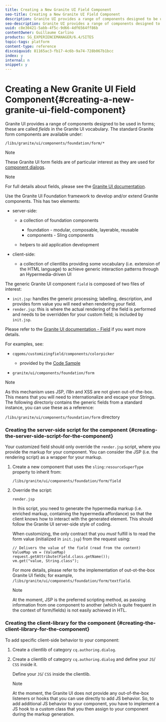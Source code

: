 ```yaml
---
title: Creating a New Granite UI Field Component
seo-title: Creating a New Granite UI Field Component
description: Granite UI provides a range of components designed to be used in forms, called fields
seo-description: Granite UI provides a range of components designed to be used in forms, called fields
uuid: c8e30421-5abb-4f5c-9d66-4df6564ff86b
contentOwner: Guillaume Carlino
products: SG_EXPERIENCEMANAGER/6.4/SITES
topic-tags: platform
content-type: reference
discoiquuid: 81165ac3-fb17-4c6b-9a74-728b067b1bcc
index: y
internal: n
snippet: y
---
```


# Creating a New Granite UI Field Component{#creating-a-new-granite-ui-field-component}

Granite UI provides a range of components designed to be used in forms; these are called *fields* in the Granite UI vocabulary. The standard Granite form components are available under:

`/libs/granite/ui/components/foundation/form/*`

>[!NOTE]
>
>These Granite UI form fields are of particular interest as they are used for [component dialogs](../../../sites/developing/using/developing-components.md).

>[!NOTE]
>
>For full details about fields, please see the [Granite UI documentation](/sites/developing/using/reference-materials/granite-ui/api/index).

Use the Granite UI Foundation framework to develop and/or extend Granite components. This has two elements:

* server-side:

    * a collection of foundation components

        * foundation - modular, composable, layerable, reusable
        * components - Sling components

    * helpers to aid application development

* client-side:

    * a collection of clientlibs providing some vocabulary (i.e. extension of the HTML language) to achieve generic interaction patterns through an Hypermedia-driven UI

The generic Granite UI component `field` is composed of two files of interest:

* `init.jsp`: handles the generic processing; labelling, description, and provides form value you will need when rendering your field.
* `render.jsp`: this is where the actual rendering of the field is performed and needs to be overridden for your custom field; is included by `init.jsp`.

Please refer to the [Granite UI documentation - Field](/sites/developing/using/reference-materials/granite-ui/api/jcr_root/libs/granite/ui/components/foundation/form/field/index) if you want more details.

For examples, see:

* `cqgems/customizingfield/components/colorpicker`

    * provided by the [Code Sample](../../../sites/developing/using/developing-components-samples.md#codesamplehowtocustomizedialogfields)

* `granite/ui/components/foundation/form`

>[!NOTE]
>
>As this mechanism uses JSP, i18n and XSS are not given out-of-the-box. This means that you will need to internationalize and escape your Strings. The following directoriy contains the generic fields from a standard instance, you can use these as a reference: 
>
>`/libs/granite/ui/components/foundation/form` directory

### Creating the server-side script for the component {#creating-the-server-side-script-for-the-component}

Your customized field should only override the `render.jsp` script, where you provide the markup for your component. You can consider the JSP (i.e. the rendering script) as a wrapper for your markup.

1. Create a new component that uses the `sling:resourceSuperType` property to inherit from:

   `/libs/granite/ui/components/foundation/form/field`

1. Override the script:

   `render.jsp`

   In this script, you need to generate the hypermedia markup (i.e. enriched markup, containing the hypermedia affordance) so that the client knows how to interact with the generated element. This should follow the Granite UI server-side style of coding.

   When customizing, the only contract that you *must* fulfill is to read the form value (initialized in `init.jsp`) from the request using:

   ```
   // Delivers the value of the field (read from the content)
   ValueMap vm = (ValueMap) request.getAttribute(Field.class.getName());
   vm.get("value, String.class"); 
   ```

   For more details, please refer to the implementation of out-ot-the-box Granite UI fields; for example, `/libs/granite/ui/components/foundation/form/textfield`.

   >[!NOTE]
   >
   >At the moment, JSP is the preferred scripting method, as passing information from one component to another (which is quite frequent in the context of form/fields) is not easily achieved in HTL.

### Creating the client-library for the component {#creating-the-client-library-for-the-component}

To add specific client-side behavior to your component:

1. Create a clientlib of category `cq.authoring.dialog`.
1. Create a clientlib of category `cq.authoring.dialog` and define your `JS`/ `CSS` inside it.

   Define your `JS`/ `CSS` inside the clientlib.

   >[!NOTE]
   >
   >At the moment, the Granite UI does not provide any out-of-the-box listeners or hooks that you can use directly to add JS behavior. So, to add additional JS behavior to your component, you have to implement a JS hook to a custom class that you then assign to your component during the markup generation.


